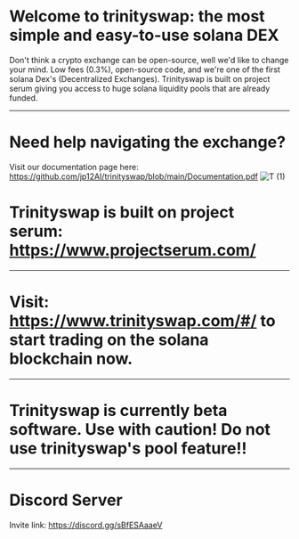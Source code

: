 # Welcome to trinityswap: the most simple and easy-to-use solana DEX 

Don't think a crypto exchange can be open-source, well we'd like to change your mind. Low fees (0.3%), open-source code, and we're one of the first solana Dex's (Decentralized Exchanges). Trinityswap is built on project serum giving you access to huge solana liquidity pools that are already funded.

------------------

# Need help navigating the exchange? 
Visit our documentation page here: https://github.com/jp12AI/trinityswap/blob/main/Documentation.pdf
![T (1)](https://user-images.githubusercontent.com/58639429/163872870-43200d11-c00a-499f-8060-719957465c22.png)
 # Trinityswap is built on project serum: https://www.projectserum.com/ 
 ------------------
 # Visit: https://www.trinityswap.com/#/ to start trading on the solana blockchain now. 
 ------------------
 # Trinityswap is currently beta software. Use with caution! Do not use trinityswap's pool feature!!
 ------------------
# Discord Server
Invite link: https://discord.gg/sBfESAaaeV
